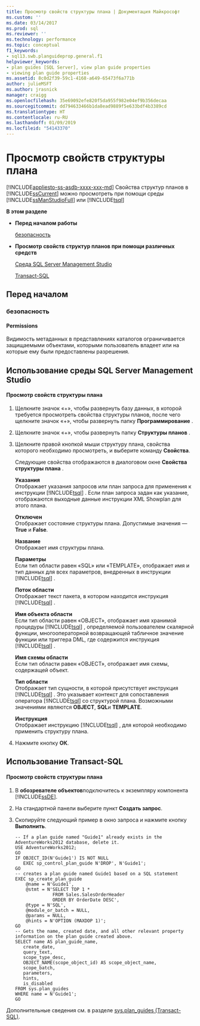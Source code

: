 ```yaml
---
title: Просмотр свойств структуры плана | Документация Майкрософт
ms.custom: ''
ms.date: 03/14/2017
ms.prod: sql
ms.reviewer: ''
ms.technology: performance
ms.topic: conceptual
f1_keywords:
- sql13.swb.planguideprop.general.f1
helpviewer_keywords:
- plan guides [SQL Server], view plan guide properties
- viewing plan guide properties
ms.assetid: 8c0d2f39-59c1-4168-a649-65473f6a771b
author: julieMSFT
ms.author: jrasnick
manager: craigg
ms.openlocfilehash: 35e69092efe820f5da955f982e04ef9b356decaa
ms.sourcegitcommit: dd794633466b1da8ead9889f5e633bdf4b3389cd
ms.translationtype: HT
ms.contentlocale: ru-RU
ms.lasthandoff: 01/09/2019
ms.locfileid: "54143370"
---
```

# <a name="view-plan-guide-properties"></a>Просмотр свойств структуры плана
[!INCLUDE[appliesto-ss-asdb-xxxx-xxx-md](../../includes/appliesto-ss-asdb-xxxx-xxx-md.md)]
  Свойства структур планов в [!INCLUDE[ssCurrent](../../includes/sscurrent-md.md)] можно просмотреть при помощи среды [!INCLUDE[ssManStudioFull](../../includes/ssmanstudiofull-md.md)] или [!INCLUDE[tsql](../../includes/tsql-md.md)]  
  
 **В этом разделе**  
  
-   **Перед началом работы**  
  
     [безопасность](#Security)  
  
-   **Просмотр свойств структур планов при помощи различных средств**  
  
     [Среда SQL Server Management Studio](#SSMSProcedure)  
  
     [Transact-SQL](#TsqlProcedure)  
  
##  <a name="BeforeYouBegin"></a> Перед началом  
  
###  <a name="Security"></a> безопасность  
  
####  <a name="Permissions"></a> Permissions  
 Видимость метаданных в представлениях каталогов ограничивается защищаемыми объектами, которыми пользователь владеет или на которые ему были предоставлены разрешения.  
  
##  <a name="SSMSProcedure"></a> Использование среды SQL Server Management Studio  
  
#### <a name="to-view-the-properties-of-a-plan-guide"></a>Просмотр свойств структуры плана  
  
1.  Щелкните значок «+», чтобы развернуть базу данных, в которой требуется просмотреть свойства структуры планов, после чего щелкните значок «+», чтобы развернуть папку **Программирование** .  
  
2.  Щелкните значок «+», чтобы развернуть папку **Структуры планов** .  
  
3.  Щелкните правой кнопкой мыши структуру плана, свойства которого необходимо просмотреть, и выберите команду **Свойства**.  
  
     Следующие свойства отображаются в диалоговом окне **Свойства структуры плана** .  
  
     **Указания**  
     Отображает указания запросов или план запроса для применения к инструкции [!INCLUDE[tsql](../../includes/tsql-md.md)] . Если план запроса задан как указание, отображаются выходные данные инструкции XML Showplan для этого плана.  
  
     **Отключен**  
     Отображает состояние структуры плана. Допустимые значения — **True** и **False**.  
  
     **Название**  
     Отображает имя структуры плана.  
  
     **Параметры**  
     Если тип области равен «SQL» или «TEMPLATE», отображает имя и тип данных для всех параметров, внедренных в инструкции [!INCLUDE[tsql](../../includes/tsql-md.md)] .  
  
     **Поток области**  
     Отображает текст пакета, в котором находится инструкция [!INCLUDE[tsql](../../includes/tsql-md.md)] .  
  
     **Имя объекта области**  
     Если тип области равен «OBJECT», отображает имя хранимой процедуры [!INCLUDE[tsql](../../includes/tsql-md.md)] , определяемой пользователем скалярной функции, многооператорной возвращающей табличное значение функции или триггера DML, где содержится инструкция [!INCLUDE[tsql](../../includes/tsql-md.md)] .  
  
     **Имя схемы области**  
     Если тип области равен «OBJECT», отображает имя схемы, содержащей объект.  
  
     **Тип области**  
     Отображает тип сущности, в которой присутствует инструкция [!INCLUDE[tsql](../../includes/tsql-md.md)] . Это указывает контекст для сопоставления оператора [!INCLUDE[tsql](../../includes/tsql-md.md)] со структурой плана. Возможными значениями являются **OBJECT**, **SQL**и **TEMPLATE**.  
  
     **Инструкция**  
     Отображает инструкцию [!INCLUDE[tsql](../../includes/tsql-md.md)] , для которой необходимо применить структуру плана.  
  
4.  Нажмите кнопку **ОК**.  
  
##  <a name="TsqlProcedure"></a> Использование Transact-SQL  
  
#### <a name="to-view-the-properties-of-a-plan-guide"></a>Просмотр свойств структуры плана  
  
1.  В **обозревателе объектов**подключитесь к экземпляру компонента [!INCLUDE[ssDE](../../includes/ssde-md.md)].  
  
2.  На стандартной панели выберите пункт **Создать запрос**.  
  
3.  Скопируйте следующий пример в окно запроса и нажмите кнопку **Выполнить**.  
  
    ```  
    -- If a plan guide named "Guide1" already exists in the AdventureWorks2012 database, delete it.  
    USE AdventureWorks2012;  
    GO  
    IF OBJECT_ID(N'Guide1') IS NOT NULL  
       EXEC sp_control_plan_guide N'DROP', N'Guide1';  
    GO  
    -- creates a plan guide named Guide1 based on a SQL statement  
    EXEC sp_create_plan_guide   
        @name = N'Guide1',   
        @stmt = N'SELECT TOP 1 *   
                  FROM Sales.SalesOrderHeader   
                  ORDER BY OrderDate DESC',   
        @type = N'SQL',  
        @module_or_batch = NULL,   
        @params = NULL,   
        @hints = N'OPTION (MAXDOP 1)';  
    GO  
    -- Gets the name, created date, and all other relevant property information on the plan guide created above.   
    SELECT name AS plan_guide_name,  
       create_date,  
       query_text,  
       scope_type_desc,  
       OBJECT_NAME(scope_object_id) AS scope_object_name,  
       scope_batch,  
       parameters,  
       hints,  
       is_disabled  
    FROM sys.plan_guides  
    WHERE name = N'Guide1';  
    GO  
    ```  
  
 Дополнительные сведения см. в разделе [sys.plan_guides (Transact-SQL)](../../relational-databases/system-catalog-views/sys-plan-guides-transact-sql.md).  
  
  

